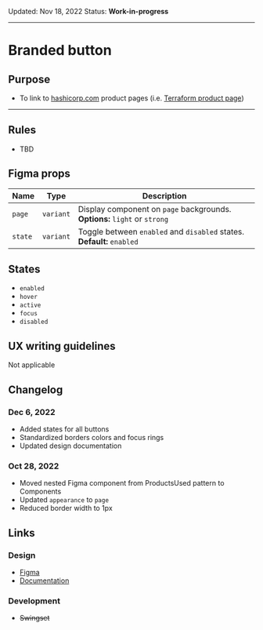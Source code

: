 Updated: Nov 18, 2022
Status: **Work-in-progress**



---

# Branded button

## Purpose

* To link to [hashicorp.com](https://www.hashicorp.com) product pages (i.e. [Terraform product page](https://www.hashicorp.com/products/terraform))



---

## Rules

* TBD

## Figma props

| Name | Type | Description |
|----|----|----|
| `page` | `variant` | Display component on `page` backgrounds. **Options:** `light` or `strong` |
| `state` | `variant` | Toggle between `enabled` and `disabled` states. **Default:** `enabled` |

## States

* `enabled`
* `hover`
* `active`
* `focus`
* `disabled`

## UX writing guidelines

Not applicable

## Changelog

### Dec 6, 2022

* Added states for all buttons
* Standardized borders colors and focus rings
* Updated design documentation

### Oct 28, 2022

* Moved nested Figma component from ProductsUsed pattern to Components
* Updated `appearance` to `page`
* Reduced border width to 1px

## Links

### Design

* [Figma](https://www.figma.com/file/7cYgDM618stjYUHDqAfRec/Components?node-id=3920%3A11746)
* [Documentation](https://hashicorp-wpl-documentation.vercel.app/components/button/branded)

### Development

* ~~Swingset~~


